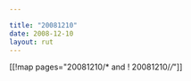 ```yaml
---

title: "20081210"
date: 2008-12-10
layout: rut
---
```


[[!map pages="20081210/* and ! 20081210/*/*"]]
